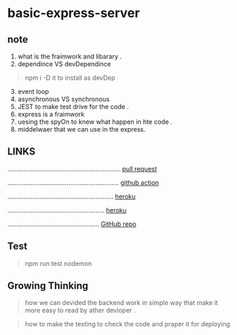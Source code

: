 # basic-express-server




## note 
1. what is the fraimwork and libarary .
2. dependince VS devDependince
> npm i  -D it to install as devDep 
3. event loop 
4. asynchronous VS  synchronous 
5. JEST to make test drive for the code .
6. express is a fraimwork
7. uesing the spyOn to knew what happen in hte code .
8. middelwaer that we can use in the express.


## LINKS 
...............................................................
[pull request](https://github.com/qusaiqeisi/basic-express-server/pull/1)


..............................................................
[github action](https://github.com/qusaiqeisi/basic-express-server/runs/3280568158)


...........................................................
[heroku](https://qusai-basic-express-server.herokuapp.com/)

......................................................
[heroku](https://qusai-basic-express-server.herokuapp.com/person?name=qusai)

...................................................
[GitHub repo](https://github.com/qusaiqeisi/basic-express-server)

##  Test 
> npm run test 
> nodemon

## Growing Thinking

> how we can devided the backend work in simple way that make it more easy to read by ather devloper .

> how to make the testing to check the code and praper it for deploying 